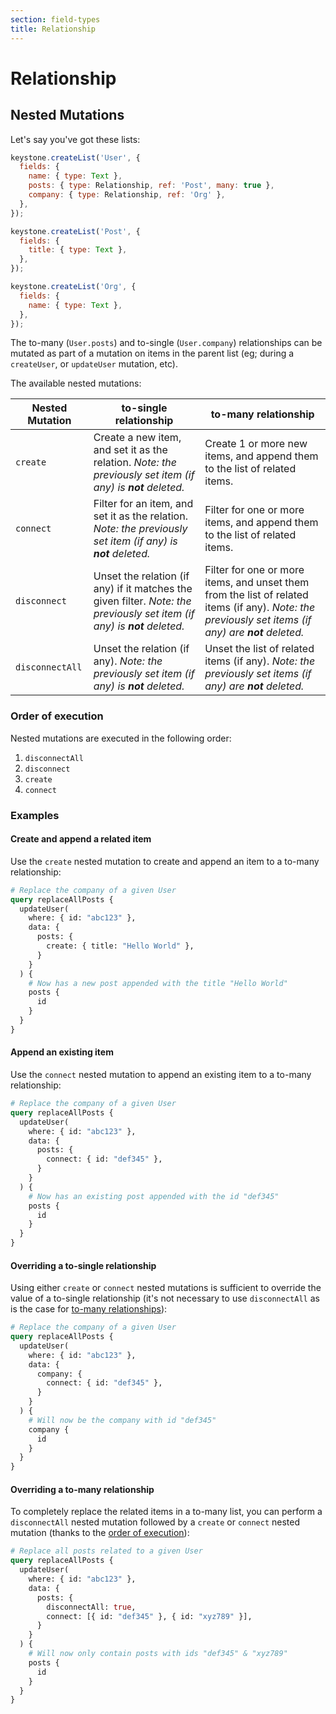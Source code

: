 ```yaml
---
section: field-types
title: Relationship
---
```


# Relationship

## Nested Mutations

Let's say you've got these lists:

```javascript
keystone.createList('User', {
  fields: {
    name: { type: Text },
    posts: { type: Relationship, ref: 'Post', many: true },
    company: { type: Relationship, ref: 'Org' },
  },
});

keystone.createList('Post', {
  fields: {
    title: { type: Text },
  },
});

keystone.createList('Org', {
  fields: {
    name: { type: Text },
  },
});
```

The to-many (`User.posts`) and to-single (`User.company`) relationships can be
mutated as part of a mutation on items in the parent list (eg; during a
`createUser`, or `updateUser` mutation, etc).

The available nested mutations:

| Nested Mutation | to-single relationship                                                                                                   | to-many relationship                                                                                                                                 |
| --------------- | ------------------------------------------------------------------------------------------------------------------------ | ---------------------------------------------------------------------------------------------------------------------------------------------------- |
| `create`        | Create a new item, and set it as the relation. _Note: the previously set item (if any) is **not** deleted._              | Create 1 or more new items, and append them to the list of related items.                                                                            |
| `connect`       | Filter for an item, and set it as the relation. _Note: the previously set item (if any) is **not** deleted._             | Filter for one or more items, and append them to the list of related items.                                                                          |
| `disconnect`    | Unset the relation (if any) if it matches the given filter. _Note: the previously set item (if any) is **not** deleted._ | Filter for one or more items, and unset them from the list of related items (if any). _Note: the previously set items (if any) are **not** deleted._ |
| `disconnectAll` | Unset the relation (if any). _Note: the previously set item (if any) is **not** deleted._                                | Unset the list of related items (if any). _Note: the previously set items (if any) are **not** deleted._                                             |

### Order of execution

Nested mutations are executed in the following order:

1. `disconnectAll`
1. `disconnect`
1. `create`
1. `connect`

### Examples

#### Create and append a related item

Use the `create` nested mutation to create and append an item to a to-many
relationship:

<!-- prettier-ignore -->
```graphql
# Replace the company of a given User
query replaceAllPosts {
  updateUser(
    where: { id: "abc123" },
    data: {
      posts: {
        create: { title: "Hello World" },
      }
    }
  ) {
    # Now has a new post appended with the title "Hello World"
    posts {
      id
    }
  }
}
```

#### Append an existing item

Use the `connect` nested mutation to append an existing item to a to-many
relationship:

<!-- prettier-ignore -->
```graphql
# Replace the company of a given User
query replaceAllPosts {
  updateUser(
    where: { id: "abc123" },
    data: {
      posts: {
        connect: { id: "def345" },
      }
    }
  ) {
    # Now has an existing post appended with the id "def345"
    posts {
      id
    }
  }
}
```

#### Overriding a to-single relationship

Using either `create` or `connect` nested mutations is sufficient to override
the value of a to-single relationship (it's not necessary to use `disconnectAll`
as is the case for [to-many relationships](#overriding-a-to-many-relationship)):

<!-- prettier-ignore -->
```graphql
# Replace the company of a given User
query replaceAllPosts {
  updateUser(
    where: { id: "abc123" },
    data: {
      company: {
        connect: { id: "def345" },
      }
    }
  ) {
    # Will now be the company with id "def345"
    company {
      id
    }
  }
}
```

#### Overriding a to-many relationship

To completely replace the related items in a to-many list, you can perform a
`disconnectAll` nested mutation followed by a `create` or `connect` nested
mutation (thanks to the [order of execution](#order-of-execution)):

<!-- prettier-ignore -->
```graphql
# Replace all posts related to a given User
query replaceAllPosts {
  updateUser(
    where: { id: "abc123" },
    data: {
      posts: {
        disconnectAll: true,
        connect: [{ id: "def345" }, { id: "xyz789" }],
      }
    }
  ) {
    # Will now only contain posts with ids "def345" & "xyz789"
    posts {
      id
    }
  }
}

```
